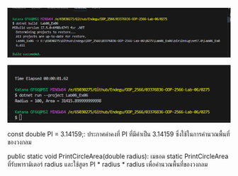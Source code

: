 ![alt text](image-10.png)

![alt text](image-11.png)

const double PI = 3.14159;: ประกาศค่าคงที่ PI ที่มีค่าเป็น 3.14159 ซึ่งใช้ในการคำนวณพื้นที่ของวงกลม

public static void PrintCircleArea(double radius): เมธอด static PrintCircleArea ที่รับพารามิเตอร์ radius และใช้สูตร PI * radius * radius เพื่อคำนวณพื้นที่ของวงกลม